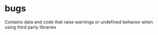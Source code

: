 # bugs
Contains data and code that raise warnings or undefined behavior when using third party libraries
